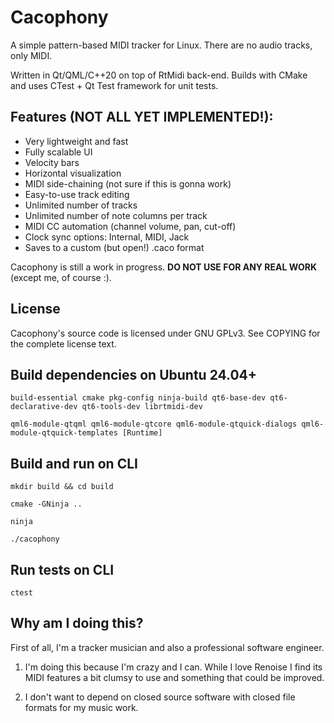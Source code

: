 # Cacophony

A simple pattern-based MIDI tracker for Linux. There are no audio tracks, only MIDI.

Written in Qt/QML/C++20 on top of RtMidi back-end. Builds with CMake and uses CTest + Qt Test framework for unit tests.

## Features (**NOT ALL YET IMPLEMENTED!**):

* Very lightweight and fast
* Fully scalable UI
* Velocity bars
* Horizontal visualization
* MIDI side-chaining (not sure if this is gonna work)
* Easy-to-use track editing 
* Unlimited number of tracks
* Unlimited number of note columns per track
* MIDI CC automation (channel volume, pan, cut-off)
* Clock sync options: Internal, MIDI, Jack
* Saves to a custom (but open!) .caco format

Cacophony is still a work in progress. **DO NOT USE FOR ANY REAL WORK** (except me, of course :).

## License

Cacophony's source code is licensed under GNU GPLv3. See COPYING for the complete license text.

## Build dependencies on Ubuntu 24.04+

    build-essential cmake pkg-config ninja-build qt6-base-dev qt6-declarative-dev qt6-tools-dev librtmidi-dev

    qml6-module-qtqml qml6-module-qtcore qml6-module-qtquick-dialogs qml6-module-qtquick-templates [Runtime]

## Build and run on CLI

    mkdir build && cd build

    cmake -GNinja ..

    ninja

    ./cacophony

## Run tests on CLI

    ctest

## Why am I doing this?

First of all, I'm a tracker musician and also a professional software engineer.

1) I'm doing this because I'm crazy and I can. While I love Renoise I find its MIDI features a bit clumsy to use and something that could be improved.

2) I don't want to depend on closed source software with closed file formats for my music work.

